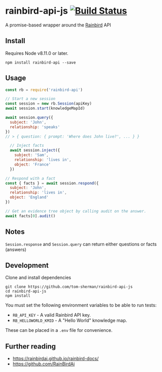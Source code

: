 # rainbird-api-js [![Build Status](https://travis-ci.org/tom-sherman/rainbird-api-js.svg?branch=master)](https://travis-ci.org/tom-sherman/rainbird-api-js)
A promise-based wrapper around the [Rainbird](https://rainbird.ai/) API

## Install
Requires Node v8.11.0 or later.

```
npm install rainbird-api --save
```

## Usage
```javascript
const rb = require('rainbird-api')

// Start a new session
const session = new rb.Session(apiKey)
await session.start(knowledgeMapId)

await session.query({
  subject: 'John',
  relationship: 'speaks'
})
// > { question: { prompt: 'Where does John live?', ... } }

  // Inject facts
  await session.inject({
    subject: 'Sam',
    relationship: 'lives in',
    object: 'France'
  })

// Respond with a fact
const { facts } = await session.respond({
  subject: 'John',
  relationship: 'lives in',
  object: 'England'
})

// Get an evidence tree object by calling audit on the answer.
await facts[0].audit()
```

## Notes
`Session.response` and `Session.query` can return either questions or facts (answers)


## Development

Clone and install dependencies

```
git clone https://github.com/tom-sherman/rainbird-api-js
cd rainbird-api-js
npm install
```

You must set the following environment variables to be able to run tests:
* `RB_API_KEY` - A valid Rainbird API key.
* `RB_HELLOWORLD_KMID` - A "Hello World" knowledge map.

These can be placed in a `.env` file for convenience.

## Further reading

* https://rainbirdai.github.io/rainbird-docs/
* https://github.com/RainBirdAi

